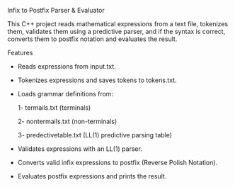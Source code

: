 Infix to Postfix Parser & Evaluator

This C++ project reads mathematical expressions from a text file, tokenizes them, 
validates them using a predictive parser, 
and if the syntax is correct, converts them to postfix notation and evaluates the result.

Features

- Reads expressions from input.txt.

- Tokenizes expressions and saves tokens to tokens.txt.

- Loads grammar definitions from:

   1- termails.txt (terminals)

   2- nontermails.txt (non-terminals)

   3- predectivetable.txt (LL(1) predictive parsing table)

 - Validates expressions with an LL(1) parser.

 - Converts valid infix expressions to postfix (Reverse Polish Notation).

 - Evaluates postfix expressions and prints the result.
